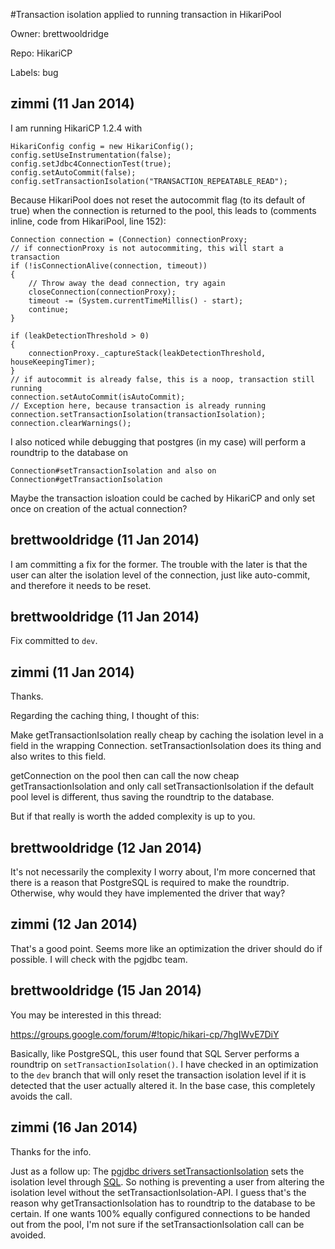 #Transaction isolation applied to running transaction in HikariPool 

Owner: brettwooldridge

Repo: HikariCP

Labels: bug 

## zimmi (11 Jan 2014)

I am running HikariCP 1.2.4 with 

```
HikariConfig config = new HikariConfig();
config.setUseInstrumentation(false);
config.setJdbc4ConnectionTest(true);
config.setAutoCommit(false);
config.setTransactionIsolation("TRANSACTION_REPEATABLE_READ");
```

Because HikariPool does not reset the autocommit flag (to its default of true) when the connection is returned to the pool, this leads to (comments inline, code from HikariPool, line 152):

```
Connection connection = (Connection) connectionProxy;
// if connectionProxy is not autocommiting, this will start a transaction
if (!isConnectionAlive(connection, timeout))
{
    // Throw away the dead connection, try again
    closeConnection(connectionProxy);
    timeout -= (System.currentTimeMillis() - start);
    continue;
}

if (leakDetectionThreshold > 0)
{
    connectionProxy._captureStack(leakDetectionThreshold, houseKeepingTimer);
}
// if autocommit is already false, this is a noop, transaction still running
connection.setAutoCommit(isAutoCommit);
// Exception here, because transaction is already running
connection.setTransactionIsolation(transactionIsolation);
connection.clearWarnings();
```

I also noticed while debugging that postgres (in my case) will perform a roundtrip to the database on 

```
Connection#setTransactionIsolation and also on Connection#getTransactionIsolation
```

Maybe the transaction isloation could be cached by HikariCP and only set once on creation of the actual connection?


## brettwooldridge (11 Jan 2014)

I am committing a fix for the former.  The trouble with the later is that the user can alter the isolation level of the connection, just like auto-commit, and therefore it needs to be reset.


## brettwooldridge (11 Jan 2014)

Fix committed to `dev`.


## zimmi (11 Jan 2014)

Thanks.

Regarding the caching thing, I thought of this:

Make getTransactionIsolation really cheap by caching the isolation level in a field in the wrapping Connection.
setTransactionIsolation does its thing and also writes to this field.

getConnection on the pool then can call the now cheap getTransactionIsolation and only call setTransactionIsolation if the default pool level is different, thus saving the roundtrip to the database.

But if that really is worth the added complexity is up to you.


## brettwooldridge (12 Jan 2014)

It's not necessarily the complexity I worry about, I'm more concerned that there is a reason that PostgreSQL is required to make the roundtrip.  Otherwise, why would they have implemented the driver that way?


## zimmi (12 Jan 2014)

That's a good point. Seems more like an optimization the driver should do if possible. I will check with the pgjdbc team.


## brettwooldridge (15 Jan 2014)

You may be interested in this thread:

https://groups.google.com/forum/#!topic/hikari-cp/7hgIWvE7DiY

Basically, like PostgreSQL, this user found that SQL Server performs a roundtrip on `setTransactionIsolation()`.  I have checked in an optimization to the `dev` branch that will only reset the transaction isolation level if it is detected that the user actually altered it.  In the base case, this completely avoids the call.


## zimmi (16 Jan 2014)

Thanks for the info.

Just as a follow up:
The [pgjdbc drivers setTransactionIsolation](https://github.com/pgjdbc/pgjdbc/blob/REL9_3_STABLE/org/postgresql/jdbc2/AbstractJdbc2Connection.java#L947) sets the isolation level through [SQL](http://www.postgresql.org/docs/9.3/static/sql-set-transaction.html). So nothing is preventing a user from altering the isolation level without the setTransactionIsolation-API.
I guess that's the reason why getTransactionIsolation has to roundtrip to the database to be certain. If one wants 100% equally configured connections to be handed out from the pool, I'm not sure if the setTransactionIsolation call can be avoided.


